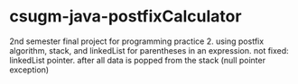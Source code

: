 # csugm-java-postfixCalculator
2nd semester final project for programming practice 2.
using postfix algorithm, stack, and linkedList for parentheses in an expression.
not fixed: linkedList pointer. after all data is popped from the stack (null pointer exception)

